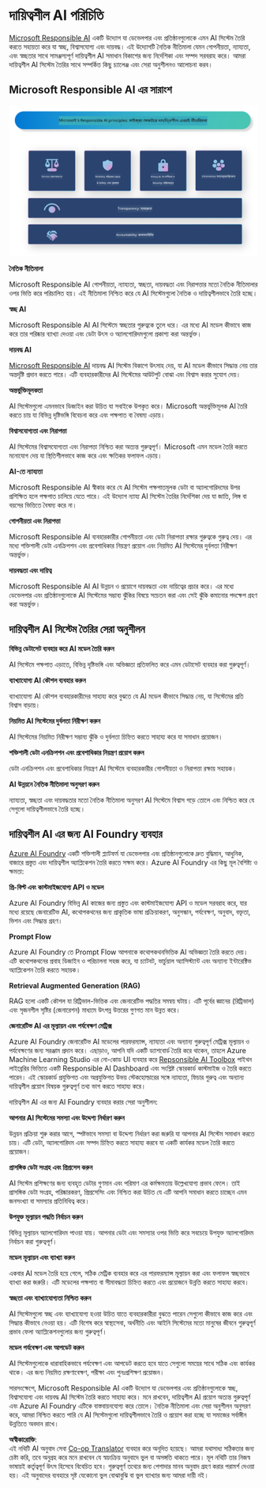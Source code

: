 <!--
CO_OP_TRANSLATOR_METADATA:
{
  "original_hash": "805b96b20152936d8f4c587d90d6e06e",
  "translation_date": "2025-05-09T15:25:00+00:00",
  "source_file": "md/01.Introduction/05/ResponsibleAI.md",
  "language_code": "bn"
}
-->
# **দায়িত্বশীল AI পরিচিতি**

[Microsoft Responsible AI](https://www.microsoft.com/ai/responsible-ai?WT.mc_id=aiml-138114-kinfeylo) একটি উদ্যোগ যা ডেভেলপার এবং প্রতিষ্ঠানগুলোকে এমন AI সিস্টেম তৈরি করতে সহায়তা করে যা স্বচ্ছ, বিশ্বাসযোগ্য এবং দায়বদ্ধ। এই উদ্যোগটি নৈতিক নীতিমালা যেমন গোপনীয়তা, ন্যায্যতা, এবং স্বচ্ছতার সাথে সামঞ্জস্যপূর্ণ দায়িত্বশীল AI সমাধান বিকাশের জন্য নির্দেশিকা এবং সম্পদ সরবরাহ করে। আমরা দায়িত্বশীল AI সিস্টেম তৈরির সাথে সম্পর্কিত কিছু চ্যালেঞ্জ এবং সেরা অনুশীলনও আলোচনা করব।

## Microsoft Responsible AI এর সারাংশ

![RAIPrinciples](../../../../../translated_images/RAIPrinciples.e40f2a169a854832e885ce2659f3a913cfb393fa59b595ed57cfae9119694eb7.bn.png)

**নৈতিক নীতিমালা**

Microsoft Responsible AI গোপনীয়তা, ন্যায্যতা, স্বচ্ছতা, দায়বদ্ধতা এবং নিরাপত্তার মতো নৈতিক নীতিমালার ওপর ভিত্তি করে পরিচালিত হয়। এই নীতিমালা নিশ্চিত করে যে AI সিস্টেমগুলো নৈতিক ও দায়িত্বশীলভাবে তৈরি হচ্ছে।

**স্বচ্ছ AI**

Microsoft Responsible AI AI সিস্টেমে স্বচ্ছতার গুরুত্বকে তুলে ধরে। এর মধ্যে AI মডেল কীভাবে কাজ করে তার পরিষ্কার ব্যাখ্যা দেওয়া এবং ডেটা উৎস ও অ্যালগোরিদমগুলো প্রকাশ্য করা অন্তর্ভুক্ত।

**দায়বদ্ধ AI**

[Microsoft Responsible AI](https://www.microsoft.com/ai/responsible-ai?WT.mc_id=aiml-138114-kinfeylo) দায়বদ্ধ AI সিস্টেম বিকাশে উৎসাহ দেয়, যা AI মডেল কীভাবে সিদ্ধান্ত নেয় তার অন্তর্দৃষ্টি প্রদান করতে পারে। এটি ব্যবহারকারীদের AI সিস্টেমের আউটপুট বোঝা এবং বিশ্বাস করার সুযোগ দেয়।

**অন্তর্ভুক্তিমূলকতা**

AI সিস্টেমগুলো এমনভাবে ডিজাইন করা উচিত যা সবাইকে উপকৃত করে। Microsoft অন্তর্ভুক্তিমূলক AI তৈরি করতে চায় যা বিভিন্ন দৃষ্টিভঙ্গি বিবেচনা করে এবং পক্ষপাত বা বৈষম্য এড়ায়।

**বিশ্বাসযোগ্যতা এবং নিরাপত্তা**

AI সিস্টেমের বিশ্বাসযোগ্যতা এবং নিরাপত্তা নিশ্চিত করা অত্যন্ত গুরুত্বপূর্ণ। Microsoft এমন মডেল তৈরি করতে মনোযোগ দেয় যা স্থিতিশীলভাবে কাজ করে এবং ক্ষতিকর ফলাফল এড়ায়।

**AI-তে ন্যায্যতা**

Microsoft Responsible AI স্বীকার করে যে AI সিস্টেম পক্ষপাতমূলক ডেটা বা অ্যালগোরিদমের উপর প্রশিক্ষিত হলে পক্ষপাত চালিয়ে যেতে পারে। এই উদ্যোগ ন্যায্য AI সিস্টেম তৈরির নির্দেশিকা দেয় যা জাতি, লিঙ্গ বা বয়সের ভিত্তিতে বৈষম্য করে না।

**গোপনীয়তা এবং নিরাপত্তা**

Microsoft Responsible AI ব্যবহারকারীর গোপনীয়তা এবং ডেটা নিরাপত্তা রক্ষার গুরুত্বকে গুরুত্ব দেয়। এর মধ্যে শক্তিশালী ডেটা এনক্রিপশন এবং প্রবেশাধিকার নিয়ন্ত্রণ প্রয়োগ এবং নিয়মিত AI সিস্টেমের দুর্বলতা নিরীক্ষণ অন্তর্ভুক্ত।

**দায়বদ্ধতা এবং দায়িত্ব**

Microsoft Responsible AI AI উন্নয়ন ও প্রয়োগে দায়বদ্ধতা এবং দায়িত্বের প্রচার করে। এর মধ্যে ডেভেলপার এবং প্রতিষ্ঠানগুলোকে AI সিস্টেমের সম্ভাব্য ঝুঁকির বিষয়ে সচেতন করা এবং সেই ঝুঁকি কমানোর পদক্ষেপ গ্রহণ করা অন্তর্ভুক্ত।

## দায়িত্বশীল AI সিস্টেম তৈরির সেরা অনুশীলন

**বিভিন্ন ডেটাসেট ব্যবহার করে AI মডেল তৈরি করুন**

AI সিস্টেমে পক্ষপাত এড়াতে, বিভিন্ন দৃষ্টিভঙ্গি এবং অভিজ্ঞতা প্রতিফলিত করে এমন ডেটাসেট ব্যবহার করা গুরুত্বপূর্ণ।

**ব্যাখ্যাযোগ্য AI কৌশল ব্যবহার করুন**

ব্যাখ্যাযোগ্য AI কৌশল ব্যবহারকারীদের সাহায্য করে বুঝতে যে AI মডেল কীভাবে সিদ্ধান্ত নেয়, যা সিস্টেমের প্রতি বিশ্বাস বাড়ায়।

**নিয়মিত AI সিস্টেমের দুর্বলতা নিরীক্ষণ করুন**

AI সিস্টেমের নিয়মিত নিরীক্ষণ সম্ভাব্য ঝুঁকি ও দুর্বলতা চিহ্নিত করতে সাহায্য করে যা সমাধান প্রয়োজন।

**শক্তিশালী ডেটা এনক্রিপশন এবং প্রবেশাধিকার নিয়ন্ত্রণ প্রয়োগ করুন**

ডেটা এনক্রিপশন এবং প্রবেশাধিকার নিয়ন্ত্রণ AI সিস্টেমে ব্যবহারকারীর গোপনীয়তা ও নিরাপত্তা রক্ষায় সহায়ক।

**AI উন্নয়নে নৈতিক নীতিমালা অনুসরণ করুন**

ন্যায্যতা, স্বচ্ছতা এবং দায়বদ্ধতার মতো নৈতিক নীতিমালা অনুসরণ AI সিস্টেমে বিশ্বাস গড়ে তোলে এবং নিশ্চিত করে যে সেগুলো দায়িত্বশীলভাবে তৈরি হচ্ছে।

## দায়িত্বশীল AI এর জন্য AI Foundry ব্যবহার

[Azure AI Foundry](https://ai.azure.com?WT.mc_id=aiml-138114-kinfeylo) একটি শক্তিশালী প্ল্যাটফর্ম যা ডেভেলপার এবং প্রতিষ্ঠানগুলোকে দ্রুত বুদ্ধিমান, আধুনিক, বাজারে প্রস্তুত এবং দায়িত্বশীল অ্যাপ্লিকেশন তৈরি করতে সক্ষম করে। Azure AI Foundry এর কিছু মূল বৈশিষ্ট্য ও ক্ষমতা:

**প্রি-বিল্ট এবং কাস্টমাইজযোগ্য API ও মডেল**

Azure AI Foundry বিভিন্ন AI কাজের জন্য প্রস্তুত এবং কাস্টমাইজযোগ্য API ও মডেল সরবরাহ করে, যার মধ্যে রয়েছে জেনারেটিভ AI, কথোপকথনের জন্য প্রাকৃতিক ভাষা প্রক্রিয়াকরণ, অনুসন্ধান, পর্যবেক্ষণ, অনুবাদ, বক্তৃতা, ভিশন এবং সিদ্ধান্ত গ্রহণ।

**Prompt Flow**

Azure AI Foundry তে Prompt Flow আপনাকে কথোপকথনভিত্তিক AI অভিজ্ঞতা তৈরি করতে দেয়। এটি কথোপকথনের প্রবাহ ডিজাইন ও পরিচালনা সহজ করে, যা চ্যাটবট, ভার্চুয়াল অ্যাসিস্ট্যান্ট এবং অন্যান্য ইন্টারেক্টিভ অ্যাপ্লিকেশন তৈরি করতে সহায়ক।

**Retrieval Augmented Generation (RAG)**

RAG হলো একটি কৌশল যা রিট্রিভাল-ভিত্তিক এবং জেনারেটিভ পদ্ধতির সমন্বয় ঘটায়। এটি পূর্বের জ্ঞানের (রিট্রিভাল) এবং সৃজনশীল সৃষ্টির (জেনারেশন) মাধ্যমে উৎপন্ন উত্তরের গুণগত মান উন্নত করে।

**জেনারেটিভ AI এর মূল্যায়ন এবং পর্যবেক্ষণ মেট্রিক্স**

Azure AI Foundry জেনারেটিভ AI মডেলের পারফরম্যান্স, ন্যায্যতা এবং অন্যান্য গুরুত্বপূর্ণ মেট্রিক্স মূল্যায়ন ও পর্যবেক্ষণের জন্য সরঞ্জাম প্রদান করে। এছাড়াও, আপনি যদি একটি ড্যাশবোর্ড তৈরি করে থাকেন, তাহলে Azure Machine Learning Studio এর নো-কোড UI ব্যবহার করে [Repsonsible AI Toolbox](https://responsibleaitoolbox.ai/?WT.mc_id=aiml-138114-kinfeylo) পাইথন লাইব্রেরির ভিত্তিতে একটি Responsible AI Dashboard এবং সংশ্লিষ্ট স্কোরকার্ড কাস্টমাইজ ও তৈরি করতে পারেন। এই স্কোরকার্ড প্রযুক্তিগত এবং অপ্রযুক্তিগত উভয় স্টেকহোল্ডারের সঙ্গে ন্যায্যতা, ফিচার গুরুত্ব এবং অন্যান্য দায়িত্বশীল প্রয়োগ বিষয়ক গুরুত্বপূর্ণ তথ্য ভাগ করতে সাহায্য করে।

দায়িত্বশীল AI এর জন্য AI Foundry ব্যবহার করার সেরা অনুশীলন:

**আপনার AI সিস্টেমের সমস্যা এবং উদ্দেশ্য নির্ধারণ করুন**

উন্নয়ন প্রক্রিয়া শুরু করার আগে, স্পষ্টভাবে সমস্যা বা উদ্দেশ্য নির্ধারণ করা জরুরি যা আপনার AI সিস্টেম সমাধান করতে চায়। এটি ডেটা, অ্যালগোরিদম এবং সম্পদ চিহ্নিত করতে সাহায্য করবে যা একটি কার্যকর মডেল তৈরি করতে প্রয়োজন।

**প্রাসঙ্গিক ডেটা সংগ্রহ এবং প্রিপ্রসেস করুন**

AI সিস্টেম প্রশিক্ষণের জন্য ব্যবহৃত ডেটার গুণমান এবং পরিমাণ এর কর্মক্ষমতায় উল্লেখযোগ্য প্রভাব ফেলে। তাই প্রাসঙ্গিক ডেটা সংগ্রহ, পরিষ্কারকরণ, প্রিপ্রসেসিং এবং নিশ্চিত করা উচিত যে এটি আপনি সমাধান করতে চাচ্ছেন এমন জনসংখ্যা বা সমস্যার প্রতিনিধিত্ব করে।

**উপযুক্ত মূল্যায়ন পদ্ধতি নির্বাচন করুন**

বিভিন্ন মূল্যায়ন অ্যালগোরিদম পাওয়া যায়। আপনার ডেটা এবং সমস্যার ওপর ভিত্তি করে সবচেয়ে উপযুক্ত অ্যালগোরিদম নির্বাচন করা গুরুত্বপূর্ণ।

**মডেল মূল্যায়ন এবং ব্যাখ্যা করুন**

একবার AI মডেল তৈরি হয়ে গেলে, সঠিক মেট্রিক ব্যবহার করে এর পারফরম্যান্স মূল্যায়ন করা এবং ফলাফল স্বচ্ছভাবে ব্যাখ্যা করা জরুরি। এটি মডেলের পক্ষপাত বা সীমাবদ্ধতা চিহ্নিত করতে এবং প্রয়োজনে উন্নতি করতে সাহায্য করবে।

**স্বচ্ছতা এবং ব্যাখ্যাযোগ্যতা নিশ্চিত করুন**

AI সিস্টেমগুলো স্বচ্ছ এবং ব্যাখ্যাযোগ্য হওয়া উচিত যাতে ব্যবহারকারীরা বুঝতে পারেন সেগুলো কীভাবে কাজ করে এবং সিদ্ধান্ত কীভাবে নেওয়া হয়। এটি বিশেষ করে স্বাস্থ্যসেবা, অর্থনীতি এবং আইনি সিস্টেমের মতো মানুষের জীবনে গুরুত্বপূর্ণ প্রভাব ফেলা অ্যাপ্লিকেশনগুলোর জন্য গুরুত্বপূর্ণ।

**মডেল পর্যবেক্ষণ এবং আপডেট করুন**

AI সিস্টেমগুলোকে ধারাবাহিকভাবে পর্যবেক্ষণ এবং আপডেট করতে হবে যাতে সেগুলো সময়ের সাথে সঠিক এবং কার্যকর থাকে। এর জন্য নিয়মিত রক্ষণাবেক্ষণ, পরীক্ষা এবং পুনঃপ্রশিক্ষণ প্রয়োজন।

সারসংক্ষেপে, Microsoft Responsible AI একটি উদ্যোগ যা ডেভেলপার এবং প্রতিষ্ঠানগুলোকে স্বচ্ছ, বিশ্বাসযোগ্য এবং দায়বদ্ধ AI সিস্টেম তৈরি করতে সাহায্য করে। মনে রাখবেন, দায়িত্বশীল AI প্রয়োগ অত্যন্ত গুরুত্বপূর্ণ এবং Azure AI Foundry এটিকে বাস্তবায়নযোগ্য করে তোলে। নৈতিক নীতিমালা এবং সেরা অনুশীলন অনুসরণ করে, আমরা নিশ্চিত করতে পারি যে AI সিস্টেমগুলো দায়িত্বশীলভাবে তৈরি ও প্রয়োগ করা হচ্ছে যা সমাজের সর্বাঙ্গীন উন্নতিতে অবদান রাখে।

**অস্বীকারোক্তি**:  
এই নথিটি AI অনুবাদ সেবা [Co-op Translator](https://github.com/Azure/co-op-translator) ব্যবহার করে অনূদিত হয়েছে। আমরা যথাসাধ্য সঠিকতার জন্য চেষ্টা করি, তবে অনুগ্রহ করে মনে রাখবেন যে স্বয়ংক্রিয় অনুবাদে ভুল বা অসঙ্গতি থাকতে পারে। মূল নথিটি তার নিজস্ব ভাষায়ই কর্তৃত্বপূর্ণ উৎস হিসেবে বিবেচিত হবে। গুরুত্বপূর্ণ তথ্যের জন্য পেশাদার মানব অনুবাদ গ্রহণ করার পরামর্শ দেওয়া হয়। এই অনুবাদের ব্যবহারে সৃষ্ট যেকোনো ভুল বোঝাবুঝি বা ভুল ব্যাখ্যার জন্য আমরা দায়ী নই।